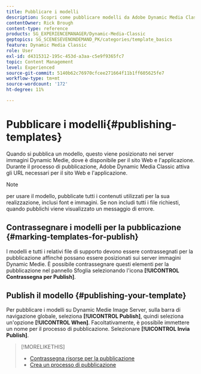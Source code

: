 ```yaml
---
title: Pubblicare i modelli
description: Scopri come pubblicare modelli da Adobe Dynamic Media Classic.
contentOwner: Rick Brough
content-type: reference
products: SG_EXPERIENCEMANAGER/Dynamic-Media-Classic
geptopics: SG_SCENESEVENONDEMAND_PK/categories/template_basics
feature: Dynamic Media Classic
role: User
exl-id: d4315312-195c-453d-a3aa-c5e9f9365fc7
topic: Content Management
level: Experienced
source-git-commit: 5140b62c76970cfcee271664f11b1ff605625fe7
workflow-type: tm+mt
source-wordcount: '172'
ht-degree: 11%

---
```


# Pubblicare i modelli{#publishing-templates}

Quando si pubblica un modello, questo viene posizionato nei server immagini Dynamic Medie, dove è disponibile per il sito Web e l&#39;applicazione. Durante il processo di pubblicazione, Adobe Dynamic Media Classic attiva gli URL necessari per il sito Web e l&#39;applicazione.

>[!NOTE]
>
>per usare il modello, pubblicate tutti i contenuti utilizzati per la sua realizzazione, inclusi font e immagini. Se non includi tutti i file richiesti, quando pubblichi viene visualizzato un messaggio di errore.

## Contrassegnare i modelli per la pubblicazione {#marking-templates-for-publish}

I modelli e tutti i relativi file di supporto devono essere contrassegnati per la pubblicazione affinché possano essere posizionati sui server immagini Dynamic Medie. È possibile contrassegnare questi elementi per la pubblicazione nel pannello Sfoglia selezionando l&#39;icona **[!UICONTROL Contrassegna per Publish]**.

## Publish il modello {#publishing-your-template}

Per pubblicare i modelli su Dynamic Medie Image Server, sulla barra di navigazione globale, seleziona **[!UICONTROL Publish]**, quindi seleziona un&#39;opzione **[!UICONTROL When]**. Facoltativamente, è possibile immettere un nome per il processo di pubblicazione. Selezionare **[!UICONTROL Invia Publish]**.

>[!MORELIKETHIS]
>
>* [Contrassegna risorse per la pubblicazione](publishing-files.md#publish_after_uploading)
>* [Crea un processo di pubblicazione](publishing-files.md#creating_a_publish_job)
